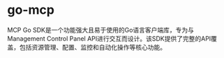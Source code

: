 # go-mcp
MCP Go SDK是一个功能强大且易于使用的Go语言客户端库，专为与Management Control Panel API进行交互而设计。该SDK提供了完整的API覆盖，包括资源管理、配置、监控和自动化操作等核心功能。
